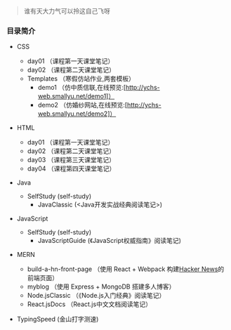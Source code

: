 
> 谁有天大力气可以拎这自己飞呀

### 目录简介

- CSS
    - day01 （课程第一天课堂笔记）
    - day02 （课程第二天课堂笔记）
    - Templates （寒假仿站作业,两套模板）
        - demo1 （仿中质信联,在线预览:[http://ychs-web.smallyu.net/demo1]）
        - demo2 （仿婚纱网站,在线预览:[http://ychs-web.smallyu.net/demo2]）

- HTML
    - day01 （课程第一天课堂笔记）
    - day02 （课程第二天课堂笔记）
    - day03 （课程第三天课堂笔记）
    - day04 （课程第四天课堂笔记）

- Java
    - SelfStudy (self-study)
        - JavaClassic (<Java开发实战经典阅读笔记>)

- JavaScript
    - SelfStudy (self-study)
        - JavaScriptGuide (《JavaScript权威指南》阅读笔记)

- MERN
    - build-a-hn-front-page （使用 React + Webpack 构建[Hacker News](https://news.ycombinator.com/)的前端页面）
    - myblog （使用 Express + MongoDB 搭建多人博客）
    - Node.jsClassic （《Node.js入门经典》阅读笔记）
    - React.jsDocs （React.js中文文档阅读笔记）

- TypingSpeed (金山打字测速)
